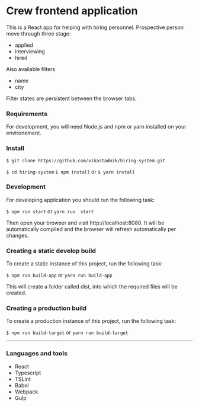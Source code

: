 # Crew frontend application

This is a React app for helping with hiring personnel.
Prospective person move through three stage:
* applied
* interviewing
* hired

Also available filters
* name
* city

Filter states are persistent between the browser tabs.

### Requirements
For development, you will need Node.js and npm or yarn installed on your environement.

### Install
`$ git clone https://github.com/vikastadnik/hiring-system.git`

`$ cd hiring-system`
`$ npm install` or `$ yarn install`

### Development
For developing application you should run the following task:

`$ npm run start` or `yarn run  start`

Then open your browser and visit http://localhost:8080. It will be automatically compiled and the browser will refresh automatically per changes.

### Creating a static develop build

To create a static instance of this project, run the following task:

`$ npm run build-app` or `yarn run build-app`

This will create a folder called dist, into which the required files will be created.

### Creating a production  build

To create a production instance of this project, run the following task:

`$ npm run build-target` or `yarn run build-target`

___

### Languages and tools
* React
* Typescript
* TSLint
* Babel
* Webpack
* Gulp